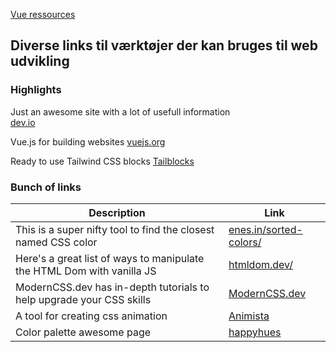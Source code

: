 [Vue ressources](vue.html)

## Diverse links til værktøjer der kan bruges til web udvikling

### Highlights

Just an awesome site with a lot of usefull information  
[dev.io](https://dev.to/)

Vue.js for building websites
[vuejs.org](https://vuejs.org/)

Ready to use Tailwind CSS blocks
[Tailblocks](https://github.com/mertJF/tailblocks)

### Bunch of links

| Description | Link |
|---|---|
| This is a super nifty tool to find the closest named CSS color | [enes.in/sorted-colors/](https://enes.in/sorted-colors/) |
| Here's a great list of ways to manipulate the HTML Dom with vanilla JS| [htmldom.dev/](https://htmldom.dev/) |
| ModernCSS.dev has in-depth tutorials to help upgrade your CSS skills | [ModernCSS.dev](https://moderncss.dev) |
| A tool for creating css animation | [Animista](https://animista.net/play/basic) |
| Color palette awesome page | [happyhues](https://www.happyhues.co/) |
